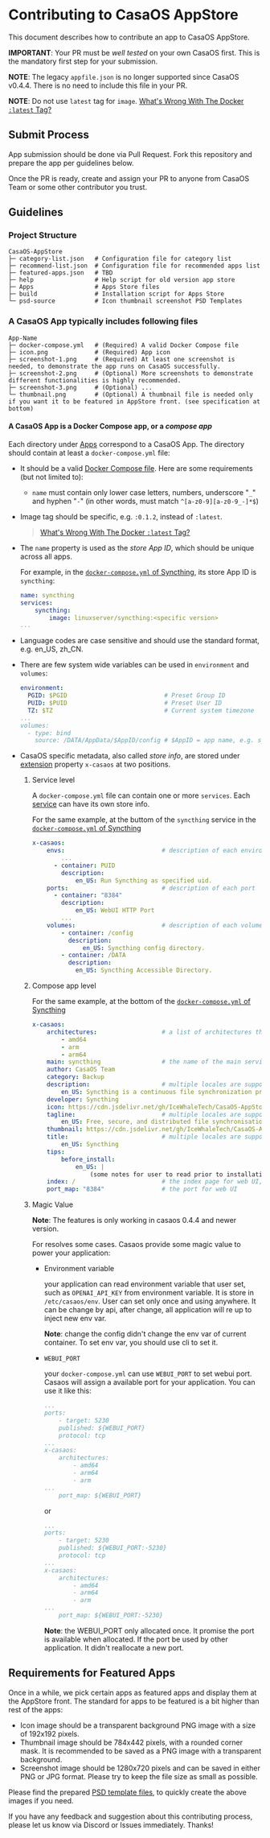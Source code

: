 # Contributing to CasaOS AppStore

This document describes how to contribute an app to CasaOS AppStore.

**IMPORTANT**: Your PR must be *well tested* on your own CasaOS first. This is the mandatory first step for your submission.

**NOTE**: The legacy `appfile.json` is no longer supported since CasaOS v0.4.4. There is no need to include this file in your PR.

**NOTE**: Do not use `latest` tag for `image`. [What's Wrong With The Docker `:latest` Tag?](https://github.com/IceWhaleTech/CasaOS-AppStore/issues/167)

## Submit Process

App submission should be done via Pull Request. Fork this repository and prepare the app per guidelines below.

Once the PR is ready, create and assign your PR to anyone from CasaOS Team or some other contributor you trust.

## Guidelines

### Project Structure

```shell
CasaOS-AppStore
├─ category-list.json   # Configuration file for category list
├─ recommend-list.json  # Configuration file for recommended apps list
├─ featured-apps.json   # TBD
├─ help                 # Help script for old version app store
├─ Apps                 # Apps Store files
├─ build                # Installation script for Apps Store
└─ psd-source           # Icon thumbnail screenshot PSD Templates
```

### A CasaOS App typically includes following files

```shell
App-Name
├─ docker-compose.yml   # (Required) A valid Docker Compose file
├─ icon.png             # (Required) App icon
├─ screenshot-1.png     # (Required) At least one screenshot is needed, to demonstrate the app runs on CasaOS successfully.
├─ screenshot-2.png     # (Optional) More screenshots to demonstrate different functionalities is highly recommended.
├─ screenshot-3.png     # (Optional) ...
└─ thumbnail.png        # (Optional) A thumbnail file is needed only if you want it to be featured in AppStore front. (see specification at bottom)
```

#### A CasaOS App is a Docker Compose app, or a *compose app*

Each directory under [Apps](Apps) correspond to a CasaOS App. The directory should contain at least a `docker-compose.yml` file:

- It should be a valid [Docker Compose file](https://docs.docker.com/compose/compose-file/). Here are some requirements (but not limited to):

  - `name` must contain only lower case letters, numbers, underscore "`_`" and hyphen "`-`" (in other words, must match `^[a-z0-9][a-z0-9_-]*$`)

- Image tag should be specific, e.g. `:0.1.2`, instead of `:latest`.

  > [What's Wrong With The Docker `:latest` Tag?](https://github.com/IceWhaleTech/CasaOS-AppStore/issues/167)

- The `name` property is used as the *store App ID*, which should be unique across all apps.

    For example, in the [`docker-compose.yml` of Syncthing](Apps/Syncthing/docker-compose.yml#L1), its store App ID is `syncthing`:

    ```yaml
    name: syncthing
    services:
        syncthing:
            image: linuxserver/syncthing:<specific version>
    ...
    ```

- Language codes are case sensitive and should use the standard format, e.g. en_US, zh_CN.

- There are few system wide variables can be used in `environment` and `volumes`:

    ```yaml
    environment:
      PGID: $PGID                           # Preset Group ID
      PUID: $PUID                           # Preset User ID
      TZ: $TZ                               # Current system timezone
    ...
    volumes:
      - type: bind
        source: /DATA/AppData/$AppID/config # $AppID = app name, e.g. syncthing
    ```

- CasaOS specific metadata, also called *store info*, are stored under [extension](https://docs.docker.com/compose/compose-file/#extension) property `x-casaos` at two positions.

    1. Service level

        A `docker-compose.yml` file can contain one or more `services`. Each [service](https://docs.docker.com/compose/compose-file/#services-top-level-element) can have its own store info.

        For the same example, at the buttom of the `syncthing` service in the [`docker-compose.yml` of Syncthing](Apps/Syncthing/docker-compose.yml)

        ```yaml
        x-casaos:
            envs:                           # description of each environment variable
                ...
              - container: PUID
                description:
                    en_US: Run Syncthing as specified uid.
            ports:                          # description of each port
              - container: "8384"
                description:
                    en_US: WebUI HTTP Port
                ...
            volumes:                        # description of each volume
                - container: /config
                  description:
                      en_US: Syncthing config directory.
                - container: /DATA
                  description:
                    en_US: Syncthing Accessible Directory.
        ```

    2. Compose app level

        For the same example, at the bottom of the [`docker-compose.yml` of Syncthing](Apps/Syncthing/docker-compose.yml)

        ```yaml
        x-casaos:
            architectures:                  # a list of architectures that the app supports
                - amd64
                - arm
                - arm64
            main: syncthing                 # the name of the main service under `services`
            author: CasaOS Team
            category: Backup
            description:                    # multiple locales are supported
                en_US: Syncthing is a continuous file synchronization program. It synchronizes files between two or more computers in real time, safely protected from prying eyes. Your data is your data alone and you deserve to choose where it is stored, whether it is shared with some third party, and how it's transmitted over the internet.
            developer: Syncthing
            icon: https://cdn.jsdelivr.net/gh/IceWhaleTech/CasaOS-AppStore@main/Apps/Syncthing/icon.png
            tagline:                        # multiple locales are supported
                en_US: Free, secure, and distributed file synchronisation tool.
            thumbnail: https://cdn.jsdelivr.net/gh/IceWhaleTech/CasaOS-AppStore@main/Apps/Jellyfin/thumbnail.jpg
            title:                          # multiple locales are supported
                en_US: Syncthing
            tips:
                before_install:
                    en_US: |
                        (some notes for user to read prior to installation, such as preset `username` and `password` - markdown is supported!)
            index: /                        # the index page for web UI, e.g. index.html
            port_map: "8384"                # the port for web UI
        ```

    3. Magic Value

        **Note**: The features is only working in casaos 0.4.4 and newer version.

        For resolves some cases. Casaos provide some magic value to power your application:

        - Environment variable

            your application can read environment variable that user set, such as `OPENAI_API_KEY` from environment variable. It is store in `/etc/casaos/env`. User can set only once and using anywhere. It can be change by api, after change, all application will re up to inject new env var.

            **Note**: change the config didn't change the env var of current container. To set env var, you should use cli to set it.

        - `WEBUI_PORT`

            your `docker-compose.yml` can use `WEBUI_PORT` to set webui port. Casaos will assign a available port for your application. You can use it like this:

            ```yaml
            ...
            ports:
                - target: 5230
                published: ${WEBUI_PORT}
                protocol: tcp
            ...
            x-casaos:
                architectures:
                    - amd64
                    - arm64
                    - arm
            ...
                port_map: ${WEBUI_PORT}
            ```

            or

            ```yaml
            ...
            ports:
                - target: 5230
                published: ${WEBUI_PORT:-5230}
                protocol: tcp
            ...
            x-casaos:
                architectures:
                    - amd64
                    - arm64
                    - arm
            ...
                port_map: ${WEBUI_PORT:-5230}
            ```

            **Note**: the WEBUI_PORT only allocated once. It promise the port is available when allocated. If the port be used by other application. It didn't reallocate a new port.

## Requirements for Featured Apps

Once in a while, we pick certain apps as featured apps and display them at the AppStore front. The standard for apps to be featured is a bit higher than rest of the apps:

- Icon image should be a transparent background PNG image with a size of 192x192 pixels.
- Thumbnail image should be 784x442 pixels, with a rounded corner mask. It is recommended to be saved as a PNG image with a transparent background.
- Screenshot image should be 1280x720 pixels and can be saved in either PNG or JPG format. Please try to keep the file size as small as possible.

Please find the prepared [PSD template files](psd-source), to quickly create the above images if you need.

If you have any feedback and suggestion about this contributing process, please let us know via Discord or Issues immediately. Thanks!

